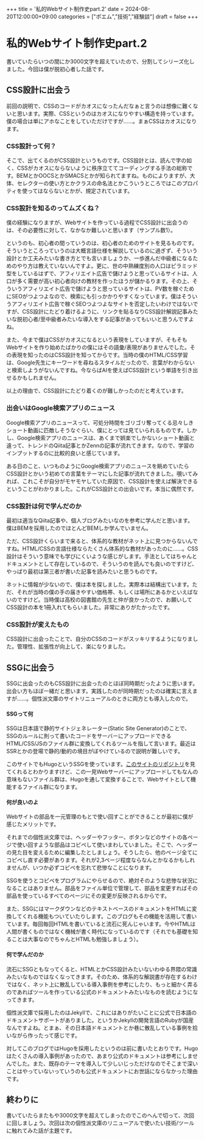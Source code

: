 +++
title = '私的Webサイト制作史part.2'
date = 2024-08-20T12:00:00+09:00
categories = ["ポエム","技術","経験談"]
draft = false
+++
# 私的Webサイト制作史part.2

書いていたらいつの間にか3000文字を超えていたので、分割してシリーズ化しました。今回は僕が脱初心者した話です。

## CSS設計に出会う

前回の説明で、CSSのコードがカオスになったんだなぁと言うのは想像に難くないと思います。実際、CSSというのはカオスになりやすい構造を持っています。僕の場合は単にアホなことをしていただけですが……。まぁCSSはカオスになります。

### CSS設計って何？

そこで、出てくるのがCSS設計というものです。CSS設計とは、読んで字の如く、CSSがカオスにならないように秩序立ててコーディングする手法の総称です。BEMとかOOCSとかSMACSとかが知られてますね。ものによりますが、大体、セレクターの使い方とかクラスの命名法とかこういうところではこのプロパティを使ってはならないとかが、規定されています。

### CSS設計を知るのってムズくね？

僕の経験になりますが、Webサイトを作っている過程でCSS設計に出会うのは、その必要性に対して、なかなか難しいと思います（サンプル数1）。

というのも、初心者の間っていうのは、初心者のためのサイトを見るものです。そういうところっていうのは大概言語仕様を解説しているのに過ぎず、そういう設計とか工夫みたいな書き方とでも言いましょうか、一歩進んだ中級者になるためのやり方は教えていないんですよ。更に、世の中熟練度別の人口はピラミッド型をしているはずで、アフィリエイト広告で儲けようと思っているサイトは、人口が多く需要が高い初心者向けの教材を作ったほうが儲かるります。その上、そういうアフィリエイト広告で儲けようと思っているサイトは、PV数を稼ぐためにSEOがつよつよなので、検索にも引っかかりやすくなっています。僕はそういうアフィリエイト広告で稼ぐSEOつよつよなサイトを否定したいわけではないですが、CSS設計にたどり着けるように、リンクを貼るなりCSS設計解説記事みたいな脱初心者/至中級者みたいな導入をする記事があってもいいと思うんですよね。

また、今まで僕はCSSがカオスになるという表現をしていますが、そもそもWebサイトを作り始めたばかりの僕にはその語彙/表現がありませんでした。その表現を知ったのはCSS設計を知ってからです。当時の僕のHTML/CSS学習は、Google先生にキーワードを尋ねるスタイルだったので、言葉がわからないと検索しようがないんですね。今ならばAIを使えばCSS設計という単語を引き出せるかもしれません。

以上の理由で、CSS設計にたどり着くのが難しかったのだと考えています。

### 出会いはGoogle検索アプリのニュース

Google検索アプリのニュースって、可処分時間をゴリゴリ奪ってくる忌々しきショート動画に匹敵しそうなぐらい、僕にとっては見ていられるものです。しかし、Google検索アプリのニュースは、あくまで娯楽でしかないショート動画と違って、トレンドのQiita記事とかZennの記事が流れてきます。なので、学習のインプットするのに比較的良いと感じています。

ある日のこと、いつものようにGoogle検索アプリのニュースを眺めていたらCSS設計とかいう初めての言葉をテーマにした記事が流れてきました。覗いてみれば、これこそが自分がモヤモヤしていた原因で、CSS設計を使えば解決できるということがわかりました。これがCSS設計との出会いです。本当に偶然です。

### CSS設計は何で学んだのか

最初は適当なQiita記事や、個人ブログみたいなのを参考に学んだと思います。僕はBEMを採用したのでほとんどBEMしか学んでいません。

ただ、CSS設計くらいまで来ると、体系的な教材がネット上に見つからないんですね。HTML/CSSの言語仕様ならたくさん体系的な教材があったのに……。CSS設計はそういう意味でも学びにくいような感じがします。手法としてはちゃんとドキュメントとして存在しているので、そういうのを読んでも良いのですけど、やっぱり最初は第三者が書いた記事を読みたいと思うものです。

ネットに情報が少ないので、僕は本を探しました。実際本は結構出ています。ただ、それが当時の僕の手の届きやすい価格帯、もしくは場所にあるかといえばないのですけど。当時僕は高校の図書館の先生と仲が良かったので、お願いしてCSS設計の本を1冊入れてもらいました。非常にありがたかったです。

### CSS設計が変えたもの

CSS設計に出会ったことで、自分のCSSのコードがスッキリするようになりました。管理性、拡張性が向上して、楽になりました。

## SSGに出会う

SSGに出会ったのもCSS設計に出会ったのとほぼ同時期だったように思います。出会い方もほぼ一緒だと思います。実践したのが同時期だったのは確実に言えますが……。個性派文庫のサイトリニューアルのときに両方とも導入したので。

#### SSGって何

SSGは日本語で静的サイトジェネレーター(Static Site Generator)のことで、SSGのルールに則って書いたコードをサーバーにアップロードできるHTML/CSS/JSのファイル群に変換してくれるツールを指して言います。最近はSSRとかの登場で静的/動的の境目がぼやけているので説明が難しいです。

このサイトでもHugoというSSGを使っています。[このサイトのリポジトリ](https://github.com/ToYama170402/ToYama170402.github.io)を見てくれるとわかりますけど、この一見Webサーバーにアップロードしてもなんの意味もないファイル群は、Hugoを通して変換することで、Webサイトとして機能するファイル群になります。

#### 何が良いのよ

Webサイトの部品を一元管理のもとで使い回すことができることが最初に僕が感じたメリットです。

それまでの個性派文庫では、ヘッダーやフッター、ボタンなどのサイトの各ページで使い回すような部品はコピペして使いまわしていました。そこで、ヘッダーの見た目を変えるために編集したとしましょう。そうしたら、他のページ全てにコピペし直す必要があります。それが2,3ページ程度ならなんとかなるかもしれませんが、いつか必ずコピペを忘れて悲惨なことになります。

SSGを使うとコピペをプログラムにやらせるので、絶対そのような悲惨な状況になることはありません。部品をファイル単位で管理して、部品を変更すればその部品を使っているすべてのページにその変更が反映されるからです。

また、SSGにはマークダウンなどのテキストベースのドキュメントをHTMLに変換してくれる機能もついていたりします。このブログもその機能を活用して書いています。毎回毎回HTMLを書いていると流石に死んじゃいます。今やHTMLは人間が書くものではなく機械が書く時代になっているのです（それでも基礎を知ることは大事なのでちゃんとHTMLも勉強しましょう）。

#### 何で学んだのか

流石にSSGともなってくると、HTMLとかCSS設計みたいないわゆる界隈の常識みたいなものではなくなってきます。そのため、体系的な解説書が存在するわけではなく、ネット上に散乱している導入事例を参考にしたり、もっと細かく弄るのであればツールを作っている公式のドキュメントみたいなものを読むようになってきます。

個性派文庫で採用したのはJekyllで、これにはありがたいことに公式で日本語のドキュメントサポートがありました。というかJekyllの開発言語のRubyが国産なんですよね。とまぁ、その日本語ドキュメントとか巷に散乱している事例を拾いながら作ったって感じです。

対してこのブログではHugoを採用したというのは前に書いたとおりです。Hugoはたくさんの導入事例があったので、あまり公式のドキュメントは参考にしませんでした。また、既存のテーマを導入して少しいじっただけなのでそこまで深いことはやっていないっていうのも公式ドキュメントにお世話にならなかった理由です。

## 終わりに

書いていたらまたもや3000文字を超えてしまったのでこのへんで切って、次回に回しましょう。次回は次の個性派文庫のリニューアルで使いたい技術/ツールに触れてみた話が主題です。
